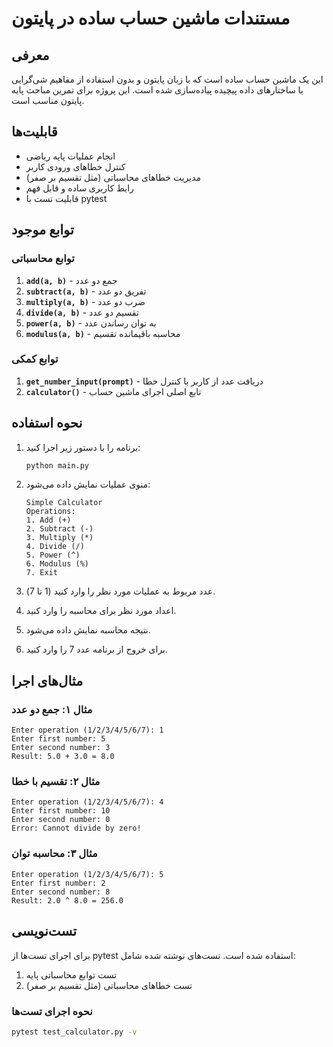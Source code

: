 # مستندات ماشین حساب ساده در پایتون



## معرفی
این یک ماشین حساب ساده است که با زبان پایتون و بدون استفاده از مفاهیم شی‌گرایی یا ساختارهای داده پیچیده پیاده‌سازی شده است. این پروژه برای تمرین مباحث پایه پایتون مناسب است.

## قابلیت‌ها
- انجام عملیات پایه ریاضی
- کنترل خطاهای ورودی کاربر
- مدیریت خطاهای محاسباتی (مثل تقسیم بر صفر)
- رابط کاربری ساده و قابل فهم
- قابلیت تست با pytest

## توابع موجود

### توابع محاسباتی
1. **`add(a, b)`** - جمع دو عدد
2. **`subtract(a, b)`** - تفریق دو عدد
3. **`multiply(a, b)`** - ضرب دو عدد
4. **`divide(a, b)`** - تقسیم دو عدد
5. **`power(a, b)`** - به توان رساندن عدد
6. **`modulus(a, b)`** - محاسبه باقیمانده تقسیم

### توابع کمکی
1. **`get_number_input(prompt)`** - دریافت عدد از کاربر با کنترل خطا
2. **`calculator()`** - تابع اصلی اجرای ماشین حساب

## نحوه استفاده

1. برنامه را با دستور زیر اجرا کنید:
   ```bash
   python main.py
   ```

2. منوی عملیات نمایش داده می‌شود:
   ```
   Simple Calculator
   Operations:
   1. Add (+)
   2. Subtract (-)
   3. Multiply (*)
   4. Divide (/)
   5. Power (^)
   6. Modulus (%)
   7. Exit
   ```

3. عدد مربوط به عملیات مورد نظر را وارد کنید (1 تا 7).

4. اعداد مورد نظر برای محاسبه را وارد کنید.

5. نتیجه محاسبه نمایش داده می‌شود.

6. برای خروج از برنامه عدد 7 را وارد کنید.

## مثال‌های اجرا

### مثال ۱: جمع دو عدد
```
Enter operation (1/2/3/4/5/6/7): 1
Enter first number: 5
Enter second number: 3
Result: 5.0 + 3.0 = 8.0
```

### مثال ۲: تقسیم با خطا
```
Enter operation (1/2/3/4/5/6/7): 4
Enter first number: 10
Enter second number: 0
Error: Cannot divide by zero!
```

### مثال ۳: محاسبه توان
```
Enter operation (1/2/3/4/5/6/7): 5
Enter first number: 2
Enter second number: 8
Result: 2.0 ^ 8.0 = 256.0
```

## تست‌نویسی

برای اجرای تست‌ها از pytest استفاده شده است. تست‌های نوشته شده شامل:

1. تست توابع محاسباتی پایه
2. تست خطاهای محاسباتی (مثل تقسیم بر صفر)

### نحوه اجرای تست‌ها
```bash
pytest test_calculator.py -v
```


